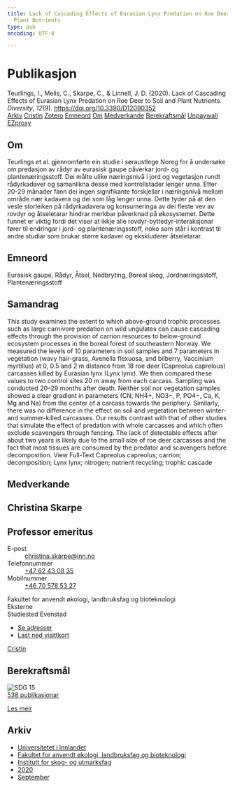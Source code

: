 ```yaml
---
title: Lack of Cascading Effects of Eurasian Lynx Predation on Roe Deer to Soil and
  Plant Nutrients
type: pub
encoding: UTF-8

---
```

<h1>Publikasjon</h1>
<article id="csl-bib-container-LN545AS5" class="csl-bib-container">
  <div class="csl-bib-body"> <div class="csl-entry">Teurlings, I., Melis, C., Skarpe, C., &#38; Linnell, J. D. (2020). Lack of Cascading Effects of Eurasian Lynx Predation on Roe Deer to Soil and Plant Nutrients. <i>Diversity</i>, <i>12</i>(9). <a href="https://doi.org/10.3390/D12090352">https://doi.org/10.3390/D12090352</a></div> </div>
  <div class="csl-bib-buttons">
    <a href="#taxonomy-article-LN545AS5" alt="archive" class="csl-bib-button">Arkiv</a>
    <a href="https://app.cristin.no/results/show.jsf?id=1829889" alt="Cristin" class="csl-bib-button">Cristin</a>
    <a href="http://zotero.org/groups/5881554/items/LN545AS5" alt="Zotero" class="csl-bib-button">Zotero</a>
    <a href="#keywords-article-LN545AS5" alt="keywords" class="csl-bib-button">Emneord</a>
    <a href="#about-article-LN545AS5" alt="about_pub" class="csl-bib-button">Om</a>
    <a href="#contributors-article-LN545AS5" alt="contributors" class="csl-bib-button">Medverkande</a>
    <a href="#sdg-article-LN545AS5" alt="sdg" class="csl-bib-button">Berekraftsmål</a>
    <a href="https://www.mdpi.com/1424-2818/12/9/352/pdf?version=1600153381" alt="Unpaywall" class="csl-bib-button">Unpaywall</a>
    <a href="https://www.mdpi.com/1424-2818/12/9/352/pdf?version=1600153381" alt="EZproxy" class="csl-bib-button">EZproxy</a>
  </div>
  <div id="csl-bib-meta-container-LN545AS5"></div>
</article>
<div id="csl-bib-meta-LN545AS5" class="csl-bib-meta">
  <article id="about-article-LN545AS5" class="about_pub-article">
    <h1>Om</h1>
    Teurlings et al. gjennomførte ein studie i søraustlege Noreg for å undersøke om predasjon av rådyr av eurasisk gaupe påverkar jord- og plantenæringsstoff. Dei målte ulike næringsnivå i jord og vegetasjon rundt rådyrkadaver og samanlikna desse med kontrollstader lenger unna. Etter 20-29 månader fann dei ingen signifikante forskjellar i næringsnivå mellom område nær kadavera og dei som låg lenger unna. Dette tyder på at den vesle storleiken på rådyrkadavera og konsumeringa av dei fleste vev av rovdyr og åtseletarar hindrar merkbar påverknad på økosystemet. Dette funnet er viktig fordi det viser at ikkje alle rovdyr-byttedyr-interaksjonar fører til endringar i jord- og plantenæringsstoff, noko som står i kontrast til andre studiar som brukar større kadaver og ekskluderer åtseletarar.
  </article>
  <article id="keywords-article-LN545AS5" class="keywords-article">
    <h1>Emneord</h1>
    Eurasisk gaupe, Rådyr, Åtsel, Nedbryting, Boreal skog, Jordnæringsstoff, Plantenæringsstoff
  </article>
  <article id="abstract-article-LN545AS5" class="abstract-article">
    <h1>Samandrag</h1>
    This study examines the extent to which above-ground trophic processes such as large carnivore predation on wild ungulates can cause cascading effects through the provision of carrion resources to below-ground ecosystem processes in the boreal forest of southeastern Norway. We measured the levels of 10 parameters in soil samples and 7 parameters in vegetation (wavy hair-grass, Avenella flexuosa, and bilberry, Vaccinium myrtillus) at 0, 0.5 and 2 m distance from 18 roe deer (Capreolus caprelous) carcasses killed by Eurasian lynx (Lynx lynx). We then compared these values to two control sites 20 m away from each carcass. Sampling was conducted 20–29 months after death. Neither soil nor vegetation samples showed a clear gradient in parameters (CN, NH4+, NO3−, P, PO4−, Ca, K, Mg and Na) from the center of a carcass towards the periphery. Similarly, there was no difference in the effect on soil and vegetation between winter- and summer-killed carcasses. Our results contrast with that of other studies that simulate the effect of predation with whole carcasses and which often exclude scavengers through fencing. The lack of detectable effects after about two years is likely due to the small size of roe deer carcasses and the fact that most tissues are consumed by the predator and scavengers before decomposition. View Full-Text 
Capreolus capreolus; carrion; decomposition; Lynx lynx; nitrogen; nutrient recycling; trophic cascade
  </article>
  <article id="contributors-article-LN545AS5" class="contributors-article">
    <h1>Medverkande</h1>
    <div class="personas"> <div class="vrtx-hinn-person-card"> <div class="photo"> <i class="lar la-user-circle missing-person"></i> </div> <div class="info"> <hgroup><h1>Christina Skarpe</h1> <h2>Professor emeritus</h2> </hgroup><dl> <dt>E-post</dt> <dd> <a href="mailto:christina.skarpe@inn.no">christina.skarpe@inn.no</a> </dd> <dt>Telefonnummer</dt> <dd><a href="tel:+4762430835"> +47 62 43 08 35 </a></dd> <dt>Mobilnummer</dt> <dd><a href="tel:+46705785327"> +46 70 578 53 27 </a></dd> </dl> <p> Fakultet for anvendt økologi, landbruksfag og bioteknologi<br> Eksterne<br> Studiested Evenstad </p> <ul class="vrtx-hinn-links"> <li><a href="https://www.inn.no/finn-en-ansatt/christina-skarpe.html#vrtx-hinn-addresses">Se adresser</a></li> <li><a href="https://www.inn.no/finn-en-ansatt/christina-skarpe.html?vrtx=vcf">Last ned visittkort</a></li> </ul> </div> </div> <a href="https://app.cristin.no/persons/show.jsf?id=328270" alt="Cristin URL" class="personas-cristin">Cristin</a> </div>
  </article>
  <article id="sdg-article-LN545AS5" class="sdg-article">
    <h1>Berekraftsmål</h1>
    <div class="sdg-container"><div id="sdg15" class="sdg">
        <img src="{{< params subfolder >}}images/sdg/sdg15_nn.png" class="image" alt="SDG 15">
        <div class="sdg-overlay">
          <a href="{{< params subfolder >}}nn/archive/?sdg=15#archive" class="sdg-publication-count"><span>538</span> publikasjonar</a>
          <p><a href="https://fn.no/om-fn/fns-baerekraftsmaal/livet-paa-land?lang=nno-NO" class="sdg-read-more">Les meir</a></p>
        </div>
      </div></div>
  </article>
  <article id="taxonomy-article-LN545AS5" class="taxonomy-article">
    <h1>Arkiv</h1>
    <ul>
      <li><a href="{{< params subfolder >}}nn/archive/?key=3DCRN523">Universitetet i Innlandet</a></li>
      <li><a href="{{< params subfolder >}}nn/archive/?key=T77LXH6D">Fakultet for anvendt økologi, landbruksfag og bioteknologi</a></li>
      <li><a href="{{< params subfolder >}}nn/archive/?key=7TRARPE3">Institutt for skog- og utmarksfag</a></li>
      <li><a href="{{< params subfolder >}}nn/archive/?key=7DUBQ66V">2020</a></li>
      <li><a href="{{< params subfolder >}}nn/archive/?key=JY2ZUCYL">September</a></li>
    </ul>
  </article>
</div>
